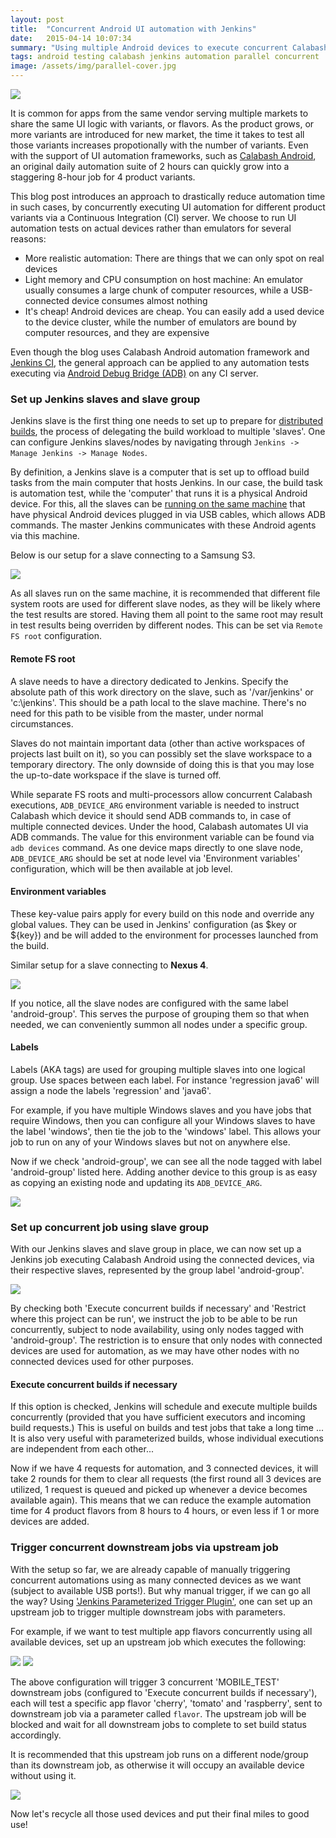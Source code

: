 ```yaml
---
layout: post
title:  "Concurrent Android UI automation with Jenkins"
date:   2015-04-14 10:07:34
summary: "Using multiple Android devices to execute concurrent Calabash Android automation tests via Jenkins CI"
tags: android testing calabash jenkins automation parallel concurrent
image: /assets/img/parallel-cover.jpg
---
```


<img src="/assets/img/parallel-cover.jpg" class="img-responsive center-block" />

It is common for apps from the same vendor serving multiple markets to share the same UI logic with variants, or flavors. As the product grows, or more variants are introduced for new market, the time it takes to test all those variants increases propotionally with the number of variants. Even with the support of UI automation frameworks, such as [Calabash Android](https://github.com/calabash/calabash-android), an original daily automation suite of 2 hours can quickly grow into a staggering 8-hour job for 4 product variants.

This blog post introduces an approach to drastically reduce automation time in such cases, by concurrently executing UI automation for different product variants via a Continuous Integration (CI) server. We choose to run UI automation tests on actual devices rather than emulators for several reasons:

* More realistic automation: There are things that we can only spot on real devices
* Light memory and CPU consumption on host machine: An emulator usually consumes a large chunk of computer resources, while a USB-connected device consumes almost nothing
* It's cheap! Android devices are cheap. You can easily add a used device to the device cluster, while the number of emulators are bound by computer resources, and they are expensive

Even though the blog uses Calabash Android automation framework and [Jenkins CI](https://jenkins-ci.org/), the general approach can be applied to any automation tests executing via [Android Debug Bridge (ADB)](https://developer.android.com/tools/help/adb.html) on any CI server.

### Set up Jenkins slaves and slave group

Jenkins slave is the first thing one needs to set up to prepare for [distributed builds](https://wiki.jenkins-ci.org/display/JENKINS/Distributed+builds), the process of delegating the build workload to multiple 'slaves'. One can configure Jenkins slaves/nodes by navigating through `Jenkins -> Manage Jenkins -> Manage Nodes`.

By definition, a Jenkins slave is a computer that is set up to offload build tasks from the main computer that hosts Jenkins. In our case, the build task is automation test, while the 'computer' that runs it is a physical Android device. For this, all the slaves can be [running on the same machine](https://wiki.jenkins-ci.org/display/JENKINS/Distributed+builds#Distributedbuilds-RunningMultipleSlavesontheSameMachine) that have physical Android devices plugged in via USB cables, which allows ADB commands. The master Jenkins communicates with these Android agents via this machine.

Below is our setup for a slave connecting to a Samsung S3.

<img src="/assets/img/parallel-slave-1.png" class="img-responsive" />

As all slaves run on the same machine, it is recommended that different file system roots are used for different slave nodes, as they will be likely where the test results are stored. Having them all point to the same root may result in test results being overriden by different nodes. This can be set via `Remote FS root` configuration.

<div class="bs-callout bs-callout-primary">
    <h4>Remote FS root</h4>
    <p>A slave needs to have a directory dedicated to Jenkins. Specify the absolute path of this work directory on the slave, such as '/var/jenkins' or 'c:\jenkins'. This should be a path local to the slave machine. There's no need for this path to be visible from the master, under normal circumstances.</p>
    <p>Slaves do not maintain important data (other than active workspaces of projects last built on it), so you can possibly set the slave workspace to a temporary directory. The only downside of doing this is that you may lose the up-to-date workspace if the slave is turned off.</p>
</div>

While separate FS roots and multi-processors allow concurrent Calabash executions, `ADB_DEVICE_ARG` environment variable is needed to instruct Calabash which device it should send ADB commands to, in case of multiple connected devices. Under the hood, Calabash automates UI via ADB commands. The value for this environment variable can be found via `adb devices` command. As one device maps directly to one slave node, `ADB_DEVICE_ARG` should be set at node level via 'Environment variables' configuration, which will be then available at job level.

<div class="bs-callout bs-callout-primary">
    <h4>Environment variables</h4>
    <p>These key-value pairs apply for every build on this node and override any global values. They can be used in Jenkins' configuration (as $key or ${key}) and be will added to the environment for processes launched from the build.</p>
</div>

Similar setup for a slave connecting to **Nexus 4**.

<img src="/assets/img/parallel-slave-2.png" class="img-responsive" />

If you notice, all the slave nodes are configured with the same label 'android-group'. This serves the purpose of grouping them so that when needed, we can conveniently summon all nodes under a specific group.

<div class="bs-callout bs-callout-primary">
    <h4>Labels</h4>
    <p>Labels (AKA tags) are used for grouping multiple slaves into one logical group. Use spaces between each label. For instance 'regression java6' will assign a node the labels 'regression' and 'java6'.</p>
    <p>For example, if you have multiple Windows slaves and you have jobs that require Windows, then you can configure all your Windows slaves to have the label 'windows', then tie the job to the 'windows' label. This allows your job to run on any of your Windows slaves but not on anywhere else.</p>
</div>

Now if we check 'android-group', we can see all the node tagged with label 'android-group' listed here. Adding another device to this group is as easy as copying an existing node and updating its `ADB_DEVICE_ARG`.

<img src="/assets/img/parallel-slave-group.png" class="img-responsive" />

### Set up concurrent job using slave group
With our Jenkins slaves and slave group in place, we can now set up a Jenkins job executing Calabash Android using the connected devices, via their respective slaves, represented by the group label 'android-group'.

<img src="/assets/img/parallel-downstream-1.png" class="img-responsive" />

By checking both 'Execute concurrent builds if necessary' and 'Restrict where this project can be run', we instruct the job to be able to be run concurrently, subject to node availability, using only nodes tagged with 'android-group'. The restriction is to ensure that only nodes with connected devices are used for automation, as we may have other nodes with no connected devices used for other purposes.

<div class="bs-callout bs-callout-primary">
    <h4>Execute concurrent builds if necessary</h4>
    If this option is checked, Jenkins will schedule and execute multiple builds concurrently (provided that you have sufficient executors and incoming build requests.) This is useful on builds and test jobs that take a long time ... It is also very useful with parameterized builds, whose individual executions are independent from each other...
</div>

Now if we have 4 requests for automation, and 3 connected devices, it will take 2 rounds for them to clear all requests (the first round all 3 devices are utilized, 1 request is queued and picked up whenever a device becomes available again). This means that we can reduce the example automation time for 4 product flavors from 8 hours to 4 hours, or even less if 1 or more devices are added.

### Trigger concurrent downstream jobs via upstream job
With the setup so far, we are already capable of manually triggering concurrent automations using as many connected devices as we want (subject to available USB ports!). But why manual trigger, if we can go all the way? Using ['Jenkins Parameterized Trigger Plugin'](https://wiki.jenkins-ci.org/display/JENKINS/Parameterized+Trigger+Plugin), one can set up an upstream job to trigger multiple downstream jobs with parameters.

For example, if we want to test multiple app flavors concurrently using all available devices, set up an upstream job which executes the following:

<img src="/assets/img/parallel-upstream-2.png" class="img-responsive" />

<img src="/assets/img/parallel-upstream-3.png" class="img-responsive" />

The above configuration will trigger 3 concurrent 'MOBILE_TEST' downstream jobs (configured to 'Execute concurrent builds if necessary'), each will test a specific app flavor 'cherry', 'tomato' and 'raspberry', sent to downstream job via a parameter called `flavor`. The upstream job will be blocked and wait for all downstream jobs to complete to set build status accordingly.

It is recommended that this upstream job runs on a different node/group than its downstream job, as otherwise it will occupy an available device without using it.

<img src="/assets/img/parallel-upstream-1.png" class="img-responsive" />

Now let's recycle all those used devices and put their final miles to good use!